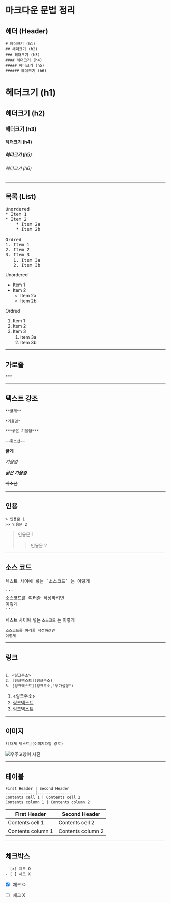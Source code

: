 # 마크다운 문법 정리  


## 헤더 (Header)



```
# 헤더크기 (h1)
## 헤더크기 (h2)
### 헤더크기 (h3)
#### 헤더크기 (h4)
##### 헤더크기 (h5)
###### 헤더크기 (h6)
```

# 헤더크기 (h1)
## 헤더크기 (h2)
### 헤더크기 (h3)
#### 헤더크기 (h4)
##### 헤더크기 (h5)
###### 헤더크기 (h6)



***


## 목록 (List)



<pre>
Unordered
* Item 1
* Item 2
    * Item 2a
    * Item 2b

Ordred
1. Item 1
2. Item 2
3. Item 3
   1. Item 3a
   2. Item 3b
</pre>    
Unordered
* Item 1
* Item 2
    * Item 2a
    * Item 2b

Ordred
1. Item 1
2. Item 2
3. Item 3
   1. Item 3a
   2. Item 3b



***

## 가로줄



```
***
```



***



## 텍스트 강조



```
**굵게**

*기울임*

***굵은 기울임***

~~취소선~~
```



**굵게**

*기울임*

***굵은 기울임***

~~취소선~~



***


## 인용



```
> 인용문 1
>> 인용문 2
```



> 인용문 1
>> 인용문 2



***



## 소스 코드



<pre>
텍스트 사이에 넣는 `소스코드` 는 이렇게

'''
소스코드를 여러줄 작성하려면
이렇게
'''
</pre>
텍스트 사이에 넣는 `소스코드` 는 이렇게
```
소스코드를 여러줄 작성하려면
이렇게
```



***



## 링크



```

1. <링크주소>
2. [링크텍스트](링크주소)
3. [링크텍스트](링크주소,"부가설명")
```
1. <링크주소>
2. [링크텍스트](링크주소)
3. [링크텍스트](링크주소,"부가설명")



***



## 이미지



```
![대체 텍스트](이미지파일 경로)
```
![우주고양이 사진](https://encrypted-tbn0.gstatic.com/images?q=tbn:ANd9GcQnxjL_J7KhNPla6YCFGyISn5Qbbug7nTFhUA&usqp=CAU)


***



## 테이블



```
First Header | Second Header
-------------|---------------
Contents cell 1 | Contents cell 2
Contents column 1 | Contents column 2
```
First Header | Second Header
-------------|---------------
Contents cell 1 | Contents cell 2
Contents column 1 | Contents column 2



***



## 체크박스



```
- [x] 체크 O
- [ ] 체크 X
```
- [x] 체크 O
- [ ] 체크 X



